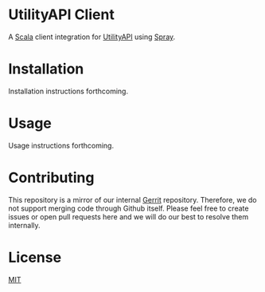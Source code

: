 # UtilityAPI Client

A [Scala](http://scala-lang.org/) client integration for [UtilityAPI](https://utilityapi.com/) using
[Spray](http://spray.io/).

# Installation

Installation instructions forthcoming.

# Usage

Usage instructions forthcoming.

# Contributing

This repository is a mirror of our internal [Gerrit](https://www.gerritcodereview.com/) repository. Therefore, we do not
support merging code through Github itself. Please feel free to create issues or open pull requests here and we will do
our best to resolve them internally.

# License

[MIT](http://opensource.org/licenses/MIT)
